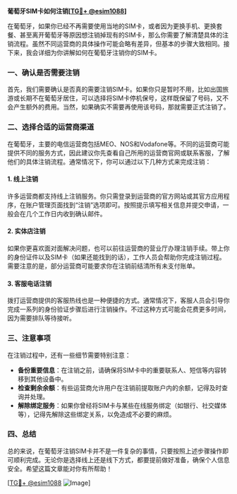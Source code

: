 **葡萄牙SIM卡如何注销[[TG💪+ @esim1088](https://t.me/s/esim1088)]**

在葡萄牙，如果你已经不再需要使用当地的SIM卡，或者因为更换手机、更换套餐、甚至离开葡萄牙等原因想注销掉现有的SIM卡，那么你需要了解清楚具体的注销流程。虽然不同运营商的具体操作可能会略有差异，但基本的步骤大致相同。接下来，我会详细为你讲解如何在葡萄牙注销你的SIM卡。

### 一、确认是否需要注销

首先，我们需要确认是否真的需要注销SIM卡。如果你只是暂时不用，比如出国旅游或长期不在葡萄牙居住，可以选择将SIM卡停机保号，这样既保留了号码，又不会产生额外的费用。当然，如果确实不需要再使用该号码，那就需要正式注销了。

### 二、选择合适的运营商渠道

在葡萄牙，主要的电信运营商包括MEO、NOS和Vodafone等。不同的运营商可能提供不同的服务方式，因此建议你先查看自己所用的运营商官网或联系客服，了解他们的具体注销流程。通常情况下，你可以通过以下几种方式来完成注销：

#### 1. 线上注销

许多运营商都支持线上注销服务。你只需登录到运营商的官方网站或其官方应用程序，在账户管理页面找到“注销”选项即可。按照提示填写相关信息并提交申请，一般会在几个工作日内收到确认邮件。

#### 2. 实体店注销

如果你更喜欢面对面解决问题，也可以前往运营商的营业厅办理注销手续。带上你的身份证件以及SIM卡（如果还能找到的话），工作人员会帮助你完成注销过程。需要注意的是，部分运营商可能要求你在注销前结清所有未支付账单。

#### 3. 客服电话注销

拨打运营商提供的客服热线也是一种便捷的方式。通常情况下，客服人员会引导你完成一系列的身份验证步骤后进行注销操作。不过这种方式可能会花费更多时间，因为需要排队等待接听。

### 三、注意事项

在注销过程中，还有一些细节需要特别注意：

- **备份重要信息**：在注销之前，请确保将SIM卡中的重要联系人、短信等内容转移到其他设备中。
- **检查剩余余额**：有些运营商允许用户在注销前提取账户内的余额，记得及时查询并处理。
- **解除绑定服务**：如果你曾经将SIM卡与某些在线服务绑定（如银行、社交媒体等），记得先解除这些绑定关系，以免造成不必要的麻烦。

### 四、总结

总的来说，在葡萄牙注销SIM卡并不是一件复杂的事情，只要按照上述步骤操作即可顺利完成。无论你是选择线上还是线下方式，都要提前做好准备，确保个人信息安全。希望这篇文章能对你有所帮助！

[[TG💪+ @esim1088](https://t.me/s/esim1088) ![Image](https://i.postimg.cc/4NQfJmqS/Snipaste-2025-05-13-00-14-12.png)]